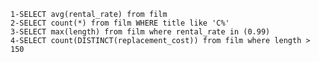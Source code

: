     1-SELECT avg(rental_rate) from film
    2-SELECT count(*) from film WHERE title like 'C%'
    3-SELECT max(length) from film where rental_rate in (0.99)
    4-SELECT count(DISTINCT(replacement_cost)) from film where length > 150